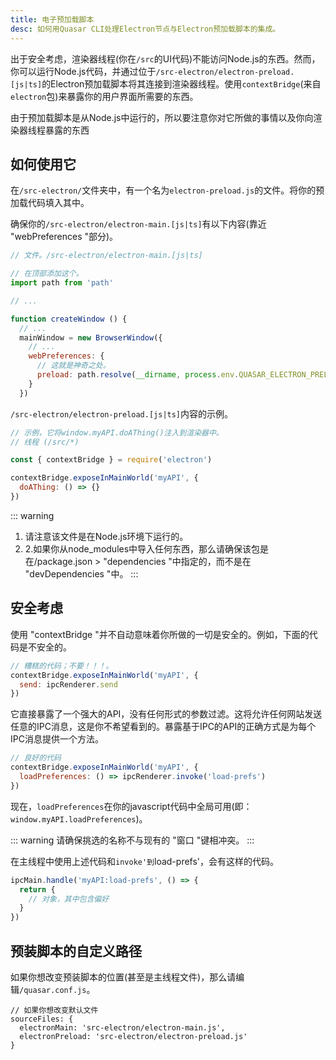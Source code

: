 ```yaml
---
title: 电子预加载脚本
desc: 如何用Quasar CLI处理Electron节点与Electron预加载脚本的集成。
---
```


出于安全考虑，渲染器线程(你在`/src`的UI代码)不能访问Node.js的东西。然而，你可以运行Node.js代码，并通过位于`/src-electron/electron-preload.[js|ts]`的Electron预加载脚本将其连接到渲染器线程。使用`contextBridge`(来自`electron`包)来暴露你的用户界面所需要的东西。

由于预加载脚本是从Node.js中运行的，所以要注意你对它所做的事情以及你向渲染器线程暴露的东西

## 如何使用它
在`/src-electron/`文件夹中，有一个名为`electron-preload.js`的文件。将你的预加载代码填入其中。

确保你的`/src-electron/electron-main.[js|ts]`有以下内容(靠近 "webPreferences "部分)。

```js
// 文件。/src-electron/electron-main.[js|ts]

// 在顶部添加这个。
import path from 'path'

// ...

function createWindow () {
  // ...
  mainWindow = new BrowserWindow({
    // ...
    webPreferences: {
      // 这就是神奇之处。
      preload: path.resolve(__dirname, process.env.QUASAR_ELECTRON_PRELOAD)
    }
  })
```

`/src-electron/electron-preload.[js|ts]`内容的示例。

```js
// 示例，它将window.myAPI.doAThing()注入到渲染器中。
// 线程 (/src/*)

const { contextBridge } = require('electron')

contextBridge.exposeInMainWorld('myAPI', {
  doAThing: () => {}
})
```

::: warning
1. 请注意该文件是在Node.js环境下运行的。
2. 2.如果你从node_modules中导入任何东西，那么请确保该包是在/package.json > "dependencies "中指定的，而不是在 "devDependencies "中。
:::

## 安全考虑
使用 "contextBridge "并不自动意味着你所做的一切是安全的。例如，下面的代码是不安全的。

```js
// 糟糕的代码；不要！！！。
contextBridge.exposeInMainWorld('myAPI', {
  send: ipcRenderer.send
})
```

它直接暴露了一个强大的API，没有任何形式的参数过滤。这将允许任何网站发送任意的IPC消息，这是你不希望看到的。暴露基于IPC的API的正确方式是为每个IPC消息提供一个方法。


```js
// 良好的代码
contextBridge.exposeInMainWorld('myAPI', {
  loadPreferences: () => ipcRenderer.invoke('load-prefs')
})
```

现在，`loadPreferences`在你的javascript代码中全局可用(即：`window.myAPI.loadPreferences`)。

::: warning
请确保挑选的名称不与现有的 "窗口 "键相冲突。
:::

在主线程中使用上述代码和`invoke'到`load-prefs'，会有这样的代码。

```js
ipcMain.handle('myAPI:load-prefs', () => {
  return {
    // 对象，其中包含偏好
  }
})
```

## 预装脚本的自定义路径
如果你想改变预装脚本的位置(甚至是主线程文件)，那么请编辑`/quasar.conf.js`。

```
// 如果你想改变默认文件
sourceFiles: {
  electronMain: 'src-electron/electron-main.js',
  electronPreload: 'src-electron/electron-preload.js'
}
```
